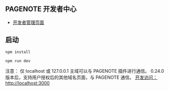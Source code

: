 ## PAGENOTE 开发者中心

* [开发者管理页面](https://developer.pagenote.cn)


## 启动
```shell
npm install
```

```shell
npm run dev
```

注意： 仅 localhost 或 127.0.0.1 主域可以与 PAGENOTE 插件进行通信。
0.24.0 版本后，支持用户授权后的其他域名页面，与 PAGENOTE 通信。
[开发访问： http://localhost:3000](http://localhost:3000)
